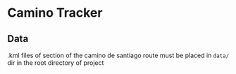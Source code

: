 # Camino Tracker

## Data

.kml files of section of the camino de santiago route must be placed in `data/` dir in the root directory of project